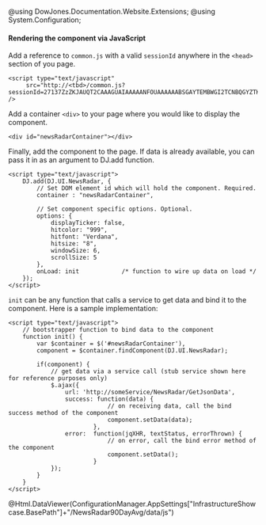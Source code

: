 ﻿@using DowJones.Documentation.Website.Extensions;
@using System.Configuration;

#### Rendering the component via JavaScript

Add a reference to `common.js` with a valid `sessionId` anywhere in the `<head>` section of you page.

	<script type="text/javascript" 
	     src="http://<tbd>/common.js?sessionId=27137ZzZKJAUQT2CAAAGUAIAAAAANFOUAAAAAABSGAYTEMBWGI2TCNBQGYZTKNZS" />

Add a container `<div>` to your page where you would like to display the component.

	<div id="newsRadarContainer"></div>

Finally, add the component to the page.
If data is already available, you can pass it in as an argument to DJ.add function.

	<script type="text/javascript">
		DJ.add(DJ.UI.NewsRadar, {
			// Set DOM element id which will hold the component. Required.
			container : "newsRadarContainer", 
			
			// Set component specific options. Optional.
			options: {
				displayTicker: false,
				hitcolor: "999",
				hitfont: "Verdana",
				hitsize: "8",
				windowSize: 6,
				scrollSize: 5
            },
			onLoad: init			/* function to wire up data on load */
		}); 
	</script>
		  
`init` can be any function that calls a service to get data and bind it to the component. Here is a sample implementation:

	<script type="text/javascript">
		// bootstrapper function to bind data to the component
		function init() {
			var $container = $('#newsRadarContainer'),
			component = $container.findComponent(DJ.UI.NewsRadar);

			if(component) {
				// get data via a service call (stub service shown here for reference purposes only)
				$.ajax({
					url: 'http://someService/NewsRadar/GetJsonData',
					success: function(data) {
								// on receiving data, call the bind success method of the component
								component.setData(data);
							},
					error:  function(jqXHR, textStatus, errorThrown) {
								// on error, call the bind error method of the component
								component.setData();
							}
				});
			}
		}
	</script>

@Html.DataViewer(ConfigurationManager.AppSettings["InfrastructureShowcase.BasePath"]+"/NewsRadar90DayAvg/data/js")
